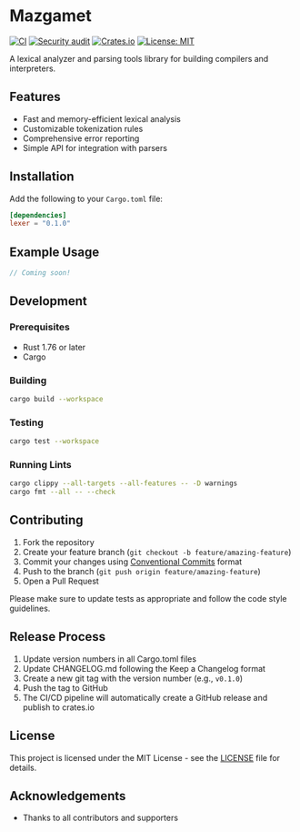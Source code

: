 # Mazgamet

[![CI](https://github.com/emadbaqeri/mazgamet/actions/workflows/ci.yml/badge.svg)](https://github.com/emadbaqeri/mazgamet/actions/workflows/ci.yml)
[![Security audit](https://github.com/emadbaqeri/mazgamet/actions/workflows/audit.yml/badge.svg)](https://github.com/emadbaqeri/mazgamet/actions/workflows/audit.yml)
[![Crates.io](https://img.shields.io/crates/v/lexer.svg)](https://crates.io/crates/lexer)
[![License: MIT](https://img.shields.io/badge/License-MIT-yellow.svg)](https://opensource.org/licenses/MIT)

A lexical analyzer and parsing tools library for building compilers and interpreters.

## Features

- Fast and memory-efficient lexical analysis
- Customizable tokenization rules
- Comprehensive error reporting
- Simple API for integration with parsers

## Installation

Add the following to your `Cargo.toml` file:

```toml
[dependencies]
lexer = "0.1.0"
```

## Example Usage

```rust
// Coming soon!
```

## Development

### Prerequisites

- Rust 1.76 or later
- Cargo

### Building

```bash
cargo build --workspace
```

### Testing

```bash
cargo test --workspace
```

### Running Lints

```bash
cargo clippy --all-targets --all-features -- -D warnings
cargo fmt --all -- --check
```

## Contributing

1. Fork the repository
2. Create your feature branch (`git checkout -b feature/amazing-feature`)
3. Commit your changes using [Conventional Commits](https://www.conventionalcommits.org/) format
4. Push to the branch (`git push origin feature/amazing-feature`)
5. Open a Pull Request

Please make sure to update tests as appropriate and follow the code style guidelines.

## Release Process

1. Update version numbers in all Cargo.toml files
2. Update CHANGELOG.md following the Keep a Changelog format
3. Create a new git tag with the version number (e.g., `v0.1.0`)
4. Push the tag to GitHub
5. The CI/CD pipeline will automatically create a GitHub release and publish to crates.io

## License

This project is licensed under the MIT License - see the [LICENSE](LICENSE) file for details.

## Acknowledgements

- Thanks to all contributors and supporters